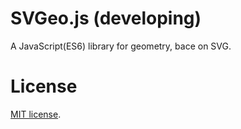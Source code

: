 SVGeo.js (developing)
================================

A JavaScript(ES6) library for geometry, bace on SVG.

# License

[MIT license](http://opensource.org/licenses/MIT).
